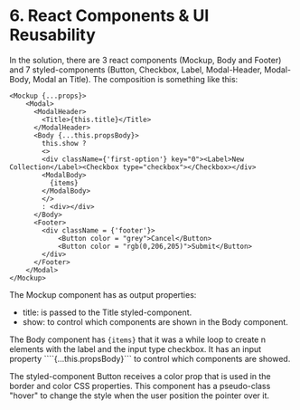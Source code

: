 # 6. React Components & UI Reusability

In the solution, there are 3 react components (Mockup, Body and Footer) and 7 styled-components (Button, Checkbox, Label, Modal-Header, Modal-Body, Modal an Title). The composition is something like this:
``` 
<Mockup {...props}>
    <Modal>
      <ModalHeader>
        <Title>{this.title}</Title>
      </ModalHeader>
      <Body {...this.propsBody}>
        this.show ? 
        <>
        <div className={'first-option'} key="0"><Label>New Collection</Label><Checkbox type="checkbox"></Checkbox></div>
        <ModalBody>
          {items}
        </ModalBody>
        </>
        : <div></div>
      </Body>
      <Footer>
        <div className = {'footer'}>
            <Button color = "grey">Cancel</Button>
            <Button color = "rgb(0,206,205)">Submit</Button>
        </div>
      </Footer>
    </Modal>
</Mockup>
```

The Mockup component has as output properties:
- title: is passed to the Title styled-component.
- show: to control which components are shown in the Body component.

The Body component has ```{items}``` that it was a while loop to create n elements with the label and the input type checkbox. It has an input property ````{...this.propsBody}``` to control which components are showed.

The styled-component Button receives a color prop that is used in the border and color CSS properties. This component has a pseudo-class "hover" to change the style when the user position the pointer over it.
